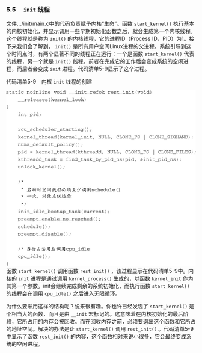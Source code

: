 ### 5.5　 `init` 线程

文件.../init/main.c中的代码负责赋予内核“生命”。函数 `start_kernel()` 执行基本的内核初始化，并显示调用一些早期初始化函数之后，就会生成第一个内核线程。这个线程就是称为 `init()` 的内核线程，它的进程ID（Process ID，PID）为1。接下来我们会了解到， `init()` 是所有用户空间Linux进程的父进程。系统引导到这个时间点时，有两个显著不同的线程正在运行：一个是函数 `start_kernel()` 代表的线程，另一个就是 `init()` 线程。前者在完成它的工作后会变成系统的空闲进程，而后者会变成 `init` 进程。代码清单5-9显示了这个过程。

代码清单5-9　内核 `init` 线程的创建



![86.jpg](../images/86.jpg)
函数 `start_kernel()` 调用函数 `rest_init()` ，该过程显示在代码清单5-9中。内核的 `init` 进程是通过调用 `kernel_process()` 生成的，以函数 `kernel_init` 作为其第一个参数。init会继续完成剩余的系统初始化，而执行函数 `start_kernel()` 的线程会在调用 `cpu_idle()` 之后进入无限循环。

为什么要采用这样的结构呢？说来很有趣。你也许已经发现了 `start_kernel()` 是个相当大的函数，而且是由 `__init` 宏标记的。这意味着在内核初始化的最后阶段，它所占用的内存会被回收。而在回收内存之前，必须要退出这个函数和它所占的地址空间。解决的办法是让 `start_kernel()` 调用 `rest_init()` 。代码清单5-9中显示了函数 `rest_init()` 的内容，这个函数相对来说小很多，它会最终变成系统的空闲进程。

